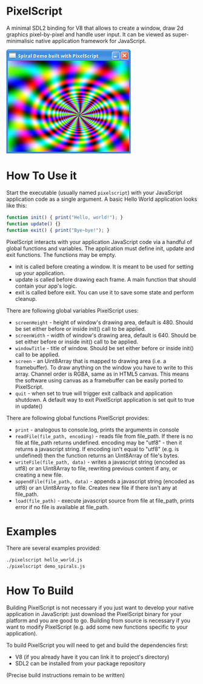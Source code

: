 # PixelScript
A minimal SDL2 binding for V8 that allows to create a window, draw 2d graphics pixel-by-pixel and handle user input. It can be viewed as super-minimalisic native application framework for JavaScript.

![alt screenshot](https://raw.githubusercontent.com/crystalline/PixelScript/master/demo.png)

# How To Use it
Start the executable (usually named `pixelscript`) with your JavaScript application code as a single argument.
A basic Hello World application looks like this:
```javascript
function init() { print("Hello, world!"); }
function update() {}
function exit() { print("Bye~bye!"); }
```

PixelScript interacts with your application JavaScript code via a handful of global functions and variables. The application must define init, update and exit functions. The functions may be empty.
* init is called before creating a window. It is meant to be used for setting up your application.
* update is called before drawing each frame. A main function that should contain your app's logic.
* exit is called before exit. You can use it to save some state and perform cleanup.

There are following global variables PixelScript uses:
* `screenHeight` - height of window's drawing area, default is 480. Should be set either before or inside init() call to be applied.
* `screenWidth` - width of window's drawing area, default is 640. Should be set either before or inside init() call to be applied.
* `windowTitle` - title of window. Should be set either before or inside init() call to be applied.
* `screen` - an Uint8Array that is mapped to drawing area (i.e. a framebuffer). To draw anything on the window you have to write to this array. Channel order is RGBA, same as in HTML5 canvas. This means the software using canvas as a framebuffer can be easily ported to PixelScript.
* `quit` - when set to true will trigger exit callback and application shutdown. A default way to exit PixelScript application is set quit to true in update()

There are following global functions PixelScript provides:
* `print` - analogous to console.log, prints the arguments in console
* `readFile(file_path, encoding)` - reads file from file_path. If there is no file at file_path returns undefined. encoding may be "utf8" - then it returns a javascript string. If encoding isn't equal to "utf8" (e.g. is undefined) then the function returns an Uint8Array of file's bytes.
* `writeFile(file_path, data)` - writes a javascript string (encoded as utf8) or an Uint8Array to file, rewriting previous content if any, or creating a new file.
* `appendFile(file_path, data)` - appends a javascript string (encoded as utf8) or an Uint8Array to file. Creates new file if there isn't any at file_path.
* `load(file_path)` - execute javascript source from file at file_path, prints error if no file is available at file_path.

# Examples
There are several examples provided:
```bash
./pixelscript hello_world.js
./pixelscript demo_spirals.js
```

# How To Build
Building PixelScript is not necessary if you just want to develop your native application in JavaScript: just download the PixelScript binary for your platform and you are good to go.
Building from source is necessary if you want to modify PixelScript (e.g. add some new functions specific to your application).

To build PixelScript you will need to get and build the dependencies first:
* V8 (if you already have it you can link it to project's directory)
* SDL2 can be installed from your package repository

(Precise build instructions remain to be written)
